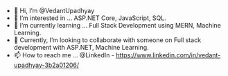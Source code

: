 - 👋 Hi, I’m @VedantUpadhyay
- 👀 I’m interested in ... ASP.NET Core, JavaScript, SQL.
- 🌱 I’m currently learning ... Full Stack Development using MERN, Machine Learning.
- 💞️ Currently, I’m looking to collaborate with someone on Full stack development with ASP.NET, Machine Learning.
- 📫 How to reach me ... @LinkedIn - https://www.linkedin.com/in/vedant-upadhyay-3b2a01206/


<!---
VedantUpadhyay/VedantUpadhyay is a ✨ special ✨ repository because its `README.md` (this file) appears on your GitHub profile.
You can click the Preview link to take a look at your changes.
--->
